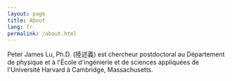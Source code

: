 ```yaml
---
layout: page
title: About
lang: fr
permalink: /about.html
---
```


Peter James Lu, Ph.D. (陸述義) est chercheur postdoctoral au Département de physique et à l'École d'ingénierie et de sciences appliquées de l'Université Harvard à Cambridge, Massachusetts.
